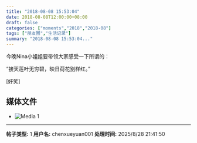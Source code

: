 ```yaml
---
title: "2018-08-08 15:53:04"
date: 2018-08-08T12:00:00+08:00
draft: false
categories: ["moments","2018","2018-08"]
tags: ["朋友圈","生活记录"]
summary: "2018-08-08 15:53:04..."
---
```


今晚Nina小姐姐要带领大家感受一下所谓的：

“接天莲叶无穷碧，映日荷花别样红。”

[奸笑]

## 媒体文件

- ![Media 1](/Moments/photos/2018-08-08/201808081553040.jpg)

---

**帖子类型:** 1
**用户名:** chenxueyuan001
**处理时间:** 2025/8/28 21:41:50